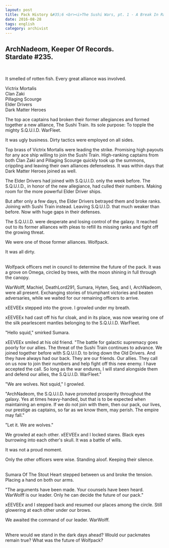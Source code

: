```yaml
---
layout: post
title: Pack History &#35;6 <br><i>The Sushi Wars, pt. 1 - A Break In Ranks</i>
date: 2016-08-28
tags: english
category: archivist
---
```

ArchNadeom, Keeper Of Records.<br>Stardate #235.
------------------------------------------------
&nbsp; 

It smelled of rotten fish. Every great alliance was involved.

Victrix Mortalis  
Clan Zaki  
Pillaging Scourge  
Elder Drivers  
Dark Matter Heroes  

The top ace captains had broken their former allegiances and formed together a new alliance, The Sushi Train. Its sole purpose: To topple the mighty S.Q.U.I.D. WarFleet.

It was ugly business. Dirty tactics were employed on all sides.

Top brass of Victrix Mortalis were leading the strike. Promising high payouts for any ace ship willing to join the Sushi Train. High-ranking captains from both Clan Zaki and Pillaging Scourge quickly took up the summons, crippling and leaving their own alliances defenseless. It was within days that Dark Matter Heroes joined as well.

The Elder Drivers had joined with S.Q.U.I.D. only the week before. The S.Q.U.I.D., in honor of the new allegiance, had culled their numbers. Making room for the more powerful Elder Driver ships. 

But after only a few days, the Elder Drivers betrayed them and broke ranks. Joining with Sushi Train instead. Leaving S.Q.U.I.D. that much weaker than before. Now with huge gaps in their defenses.

The S.Q.U.I.D. were desperate and losing control of the galaxy. It reached out to its former alliances with pleas to refill its missing ranks and fight off the growing threat.

We were one of those former alliances. Wolfpack.

It was all dirty.  
&nbsp; 

Wolfpack officers met in council to determine the future of the pack. It was a grove on Omega, circled by trees, with the moon shining in full through the canopy.

WarWolff, Machiel, DeathLord291, Sumara, Hyten, Seq, and I, ArchNadeom, were all present. Exchanging stories of triumphant victories and beaten adversaries, while we waited for our remaining officers to arrive.

xEEVEEx stepped into the grove. I growled under my breath.

xEEVEEx had cast off his fur cloak, and in its place, was now wearing one of the silk pearlescent mantles belonging to the S.Q.U.I.D. WarFleet.

"Hello squid," smirked Sumara.

xEEVEEx smiled at his old friend. 
"The battle for galactic supremacy goes poorly for our allies. The threat of the Sushi Train continues to advance. We joined together before with S.Q.U.I.D. to bring down the Old Drivers. And they have always had our back. They are our friends. Our allies. They call on us now to join their numbers and help fight off this new enemy. I have accepted the call. So long as the war endures, I will stand alongside them and defend our allies, the S.Q.U.I.D. WarFleet."

"We are wolves. Not squid," I growled.

"ArchNadeom, the S.Q.U.I.D. have promoted prosperity throughout the galaxy. Yes at times heavy-handed, but that is to be expected when maintaining an empire. If we do not join with them, then our pack, our lives, our prestige as captains, so far as we know them, may perish. The empire may fall."

"Let it. We are wolves."

We growled at each other. xEEVEEx and I locked stares. Black eyes burrowing into each other's skull. It was a battle of wills.

It was not a proud moment. 

Only the other officers were wise. Standing aloof. Keeping their silence.  
&nbsp; 

Sumara Of The Stout Heart stepped between us and broke the tension. Placing a hand on both our arms.

"The arguments have been made. Your counsels have been heard. WarWolff is our leader. Only he can decide the future of our pack."

xEEVEEx and I stepped back and resumed our places among the circle. Still glowering at each other under our brows. 

We awaited the command of our leader. WarWolff.  
&nbsp; 

Where would we stand in the dark days ahead? Would our packmates remain true? What was the future of Wolfpack?